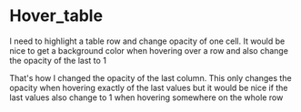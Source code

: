 # Hover_table

I need to highlight a table row and change opacity of one cell. It would be nice to get a background color when hovering over a row and also change the opacity of the last to 1

That's how I changed the opacity of the last column. This only changes the opacity when hovering exactly of the last values but it would be nice if the last values also change to 1 when hovering somewhere on the whole row
